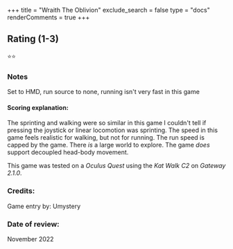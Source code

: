 +++
title = "Wraith The Oblivion"
exclude_search = false
type = "docs"
renderComments = true
+++

## Rating (1-3)
⭐⭐

### Notes
Set to HMD, run source to none, running isn't very fast in this game

#### Scoring explanation:
The sprinting and walking were so similar in this game I couldn't tell if pressing the joystick or linear locomotion was sprinting.
The speed in this game feels realistic for walking, but not for running. The run speed is capped by the game.
There *is* a large world to explore.
The game *does* support decoupled head-body movement.

This game was tested on a *Oculus Quest* using the *Kat Walk C2* on *Gateway 2.1.0*.
### Credits:
Game entry by: Umystery

### Date of review:
November 2022


